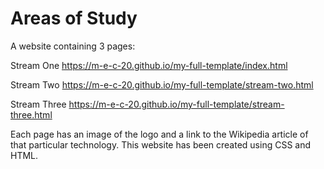 # Areas of Study

A website containing 3 pages:

Stream One 
https://m-e-c-20.github.io/my-full-template/index.html

Stream Two
https://m-e-c-20.github.io/my-full-template/stream-two.html

Stream Three
https://m-e-c-20.github.io/my-full-template/stream-three.html

Each page has an image of the logo and a link to the Wikipedia article of that particular technology.
This website has been created using CSS and HTML.
